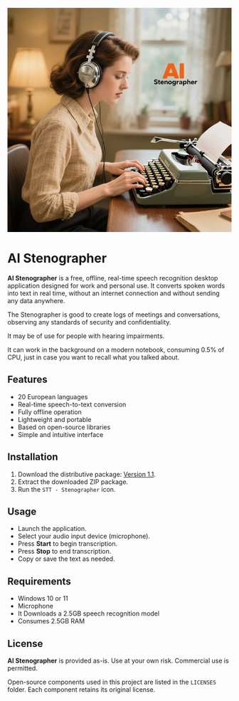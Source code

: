 ![AI Stenographer](./stenographer.jpg)

# AI Stenographer

**AI Stenographer** is a free, offline, real-time speech recognition desktop application designed for work and personal use. It converts spoken words into text in real time, without an internet connection and without sending any data anywhere.

The Stenographer is good to create logs of meetings and conversations, observing any standards of security and confidentiality.

It may be of use for people with hearing impairments.

It can work in the background on a modern notebook, consuming 0.5% of CPU, just in case you want to recall what you talked about.

## Features

- 20 European languages
- Real-time speech-to-text conversion
- Fully offline operation
- Lightweight and portable
- Based on open-source libraries
- Simple and intuitive interface

## Installation

1. Download the distributive package: [Version 1.1](https://github.com/grikdotnet/ai-stenographer/releases/download/1.1/AI-Stenographer.zip).
2. Extract the downloaded ZIP package.
3. Run the `STT - Stenographer` icon.

## Usage

- Launch the application.
- Select your audio input device (microphone).
- Press **Start** to begin transcription.
- Press **Stop** to end transcription.
- Copy or save the text as needed.

## Requirements

- Windows 10 or 11
- Microphone
- It Downloads a 2.5GB speech recognition model
- Consumes 2.5GB RAM

## License

**AI Stenographer** is provided as-is. Use at your own risk. Commercial use is permitted.  

Open-source components used in this project are listed in the `LICENSES` folder. Each component retains its original license.
